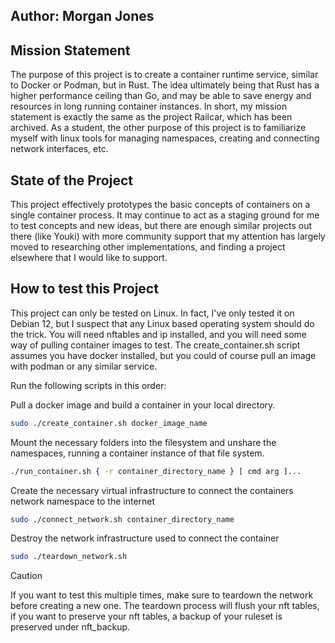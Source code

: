 ## Author: Morgan Jones

## Mission Statement
The purpose of this project is to create a container runtime service, similar to Docker or Podman, but in Rust. The idea ultimately being that Rust has a higher performance ceiling than Go, and may be able to save energy and resources in long running container instances. In short, my mission statement is exactly the same as the project Railcar, which has been archived. As a student, the other purpose of this project is to familiarize myself with linux tools for managing namespaces, creating and connecting network interfaces, etc.

## State of the Project
This project effectively prototypes the basic concepts of containers on a single container process. It may continue to act as a staging ground for me to test concepts and new ideas, but there are enough similar projects out there (like Youki) with more community support that my attention has largely moved to researching other implementations, and finding a project elsewhere that I would like to support.

## How to test this Project
This project can only be tested on Linux. In fact, I've only tested it on Debian 12, but I suspect that any Linux based operating system should do the trick. You will need nftables and ip installed, and you will need some way of pulling container images to test. The create_container.sh script assumes you have docker installed, but you could of course pull an image with podman or any similar service.

Run the following scripts in this order:

Pull a docker image and build a container in your local directory.
```bash
sudo ./create_container.sh docker_image_name
```

Mount the necessary folders into the filesystem and unshare the namespaces, running a container instance of that file system.
```bash
./run_container.sh { -r container_directory_name } [ cmd arg ]...
```

Create the necessary virtual infrastructure to connect the containers network namespace to the internet
```bash
sudo ./connect_network.sh container_directory_name
``` 

Destroy the network infrastructure used to connect the container
```bash
sudo ./teardown_network.sh
```

> [!CAUTION]
> If you want to test this multiple times, make sure to teardown the network before creating a new one. The teardown process will flush your nft tables, if you want to preserve your nft tables, a backup of your ruleset is preserved under nft_backup.
